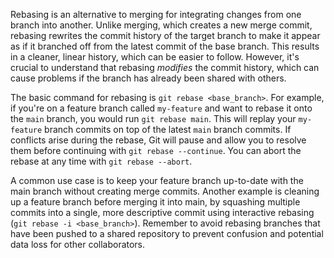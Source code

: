 Rebasing is an alternative to merging for integrating changes from one branch into another. Unlike merging, which creates a new merge commit, rebasing rewrites the commit history of the target branch to make it appear as if it branched off from the latest commit of the base branch. This results in a cleaner, linear history, which can be easier to follow. However, it's crucial to understand that rebasing _modifies_ the commit history, which can cause problems if the branch has already been shared with others.

The basic command for rebasing is `git rebase <base_branch>`. For example, if you're on a feature branch called `my-feature` and want to rebase it onto the `main` branch, you would run `git rebase main`. This will replay your `my-feature` branch commits on top of the latest `main` branch commits. If conflicts arise during the rebase, Git will pause and allow you to resolve them before continuing with `git rebase --continue`. You can abort the rebase at any time with `git rebase --abort`.

A common use case is to keep your feature branch up-to-date with the main branch without creating merge commits. Another example is cleaning up a feature branch before merging it into main, by squashing multiple commits into a single, more descriptive commit using interactive rebasing (`git rebase -i <base_branch>`). Remember to avoid rebasing branches that have been pushed to a shared repository to prevent confusion and potential data loss for other collaborators.